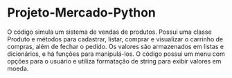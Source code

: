 # Projeto-Mercado-Python
 O código simula um sistema de vendas de produtos. Possui uma classe Produto e métodos para cadastrar, listar, comprar e visualizar o carrinho de compras, além de fechar o pedido. Os valores são armazenados em listas e dicionários, e há funções para manipulá-los. O código possui um menu com opções para o usuário e utiliza formatação de string para exibir valores em moeda.
